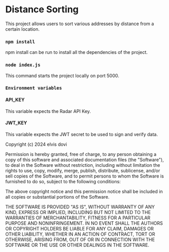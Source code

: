 # Distance Sorting

This project allows users to sort various addresses by distance from a certain location.

### `npm install`

npm install can be run to install all the dependencies of the project.

### `node index.js`

This command starts the project locally on port 5000.

### `Environment variables`

#### API_KEY
This variable expects the Radar API Key.

#### JWT_KEY
This variable expects the JWT secret to be used to sign and verify data.



Copyright (c) 2024 elvis dovi

Permission is hereby granted, free of charge, to any person obtaining a copy of this software and associated documentation files (the "Software"), to deal in the Software without restriction, including without limitation the rights to use, copy, modify, merge, publish, distribute, sublicense, and/or sell copies of the Software, and to permit persons to whom the Software is furnished to do so, subject to the following conditions:

The above copyright notice and this permission notice shall be included in all copies or substantial portions of the Software.

THE SOFTWARE IS PROVIDED "AS IS", WITHOUT WARRANTY OF ANY KIND, EXPRESS OR IMPLIED, INCLUDING BUT NOT LIMITED TO THE WARRANTIES OF MERCHANTABILITY, FITNESS FOR A PARTICULAR PURPOSE AND NONINFRINGEMENT. IN NO EVENT SHALL THE AUTHORS OR COPYRIGHT HOLDERS BE LIABLE FOR ANY CLAIM, DAMAGES OR OTHER LIABILITY, WHETHER IN AN ACTION OF CONTRACT, TORT OR OTHERWISE, ARISING FROM, OUT OF OR IN CONNECTION WITH THE SOFTWARE OR THE USE OR OTHER DEALINGS IN THE SOFTWARE.


